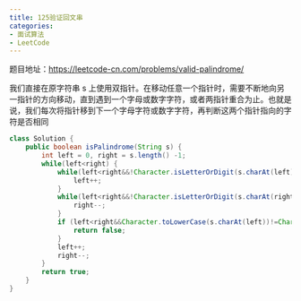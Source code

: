 ```yaml
---
title: 125验证回文串
categories: 
- 面试算法
- LeetCode
---
```


题目地址：https://leetcode-cn.com/problems/valid-palindrome/

我们直接在原字符串 s 上使用双指针。在移动任意一个指针时，需要不断地向另一指针的方向移动，直到遇到一个字母或数字字符，或者两指针重合为止。也就是说，我们每次将指针移到下一个字母字符或数字字符，再判断这两个指针指向的字符是否相同

```java
class Solution {
    public boolean isPalindrome(String s) {
        int left = 0, right = s.length() -1;
        while(left<right) {
            while(left<right&&!Character.isLetterOrDigit(s.charAt(left))) {
                left++;
            }
            while(left<right&&!Character.isLetterOrDigit(s.charAt(right))) {
                right--;
            }
            if (left<right&&Character.toLowerCase(s.charAt(left))!=Character.toLowerCase(s.charAt(right))) {
                return false;
            }
            left++;
            right--;
        }
        return true;
    }
}
```


